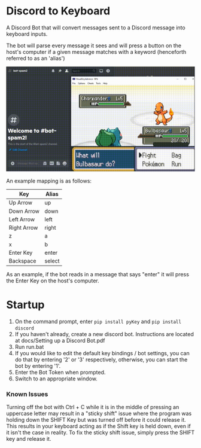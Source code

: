 # Discord to Keyboard

A Discord Bot that will convert messages sent to a Discord message into keyboard inputs.

The bot will parse every message it sees and will press a button on the host's computer if a given message matches with a keyword (henceforth referred to as an 'alias')

![Gameplay Example](readme/gameplay.gif)

An example mapping is as follows:

| Key | Alias |
| ------------- |-------------|
| Up Arrow      |   up |
| Down Arrow      |   down|
| Left Arrow      |   left|
| Right Arrow      |   right |
| z     |   a|
| x      |   b|
| Enter Key     |   enter|
| Backspace      |   select|


As an example, if the bot reads in a message that says "enter" it will press the Enter Key on the host's computer.

# Startup

1. On the command prompt, enter `pip install pyKey` and `pip install discord`
2. If you haven't already, create a new discord bot. Instructions are located at docs/Setting up a Discord Bot.pdf
3. Run run.bat
4. If you would like to edit the default key bindings / bot settings, you can do that by entering '2' or '3' respectively, otherwise, you can start the bot by entering '1'.
5. Enter the Bot Token when prompted.
6. Switch to an appropriate window.

### Known Issues

Turning off the bot with Ctrl + C while it is in the middle of pressing an uppercase letter may result in a "sticky shift" issue where the program was holding down the SHIFT Key but was turned off before it could release it.
This results in your keyboard acting as if the Shift key is held down, even if it isn't the case in reality. To fix the sticky shift issue, simply press the SHIFT key and release it.